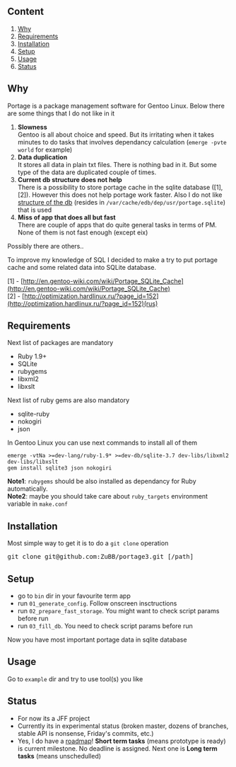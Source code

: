 Content
-------

1. <a href="#why">Why</a>
2. <a href="#requirements">Requirements</a>
3. <a href="#installation">Installation</a>
4. <a href="#setup">Setup</a>
5. <a href="#usage">Usage</a>
6. <a href="#status">Status</a>

Why
---

Portage is a package management software for Gentoo Linux. Below there are some things that I do not like in it

1. **Slowness** <br> Gentoo is all about choice and speed. But its irritating when it takes minutes to do tasks that involves dependancy calculation (`emerge -pvte world` for example)
1. **Data duplication** <br> It stores all data in plain txt files. There is nothing bad in it. But some type of the data are duplicated couple of times.
1. **Current db structure does not help** <br> There is a possibility to store portage cache in the sqlite database ([1], [2]). However this does not help portage work faster. Also I do not like [structure of the db](https://gist.github.com/4362786) (resides in `/var/cache/edb/dep/usr/portage.sqlite`) that is used
1. **Miss of app that does all but fast** <br> There are couple of apps that do quite general tasks in terms of PM. None of them is not fast enough (except eix)

Possibly there are others..

To improve my knowledge of SQL I decided to make a try to put portage cache and some related data into SQLite database.

[1] - [http://en.gentoo-wiki.com/wiki/Portage_SQLite_Cache](http://en.gentoo-wiki.com/wiki/Portage_SQLite_Cache)<br>
[2] - [http://optimization.hardlinux.ru/?page_id=152](http://optimization.hardlinux.ru/?page_id=152)(rus)

Requirements
-----

Next list of packages are mandatory
* Ruby 1.9+
* SQLite
* rubygems
* libxml2
* libxslt

Next list of ruby gems are also mandatory
* sqlite-ruby
* nokogiri
* json

In Gentoo Linux you can use next commands to install all of them

```
emerge -vtNa >=dev-lang/ruby-1.9* >=dev-db/sqlite-3.7 dev-libs/libxml2 dev-libs/libxslt
gem install sqlite3 json nokogiri
```

**Note1**: `rubygems` should be also installed as dependancy for Ruby automatically.<br>
**Note2**: maybe you should take care about `ruby_targets` environment variable in `make.conf`

Installation
-----------

Most simple way to get it is to do a `git clone` operation
<pre>
git clone git@github.com:ZuBB/portage3.git [/path]
</pre>

Setup
-------

* go to `bin` dir in your favourite term app
* run `01_generate_config`. Follow onscreen insctructions
* run `02_prepare_fast_storage`. You might want to check script params before run
* run `03_fill_db`. You need to check script params before run

Now you have most important portage data in sqlite database

Usage
-------

Go to `example` dir and try to use tool(s) you like

Status
-------

* For now its a JFF project
* Currently its in experimental status (broken master, dozens of branches, stable API is nonsense, Friday's commits, etc.)
* Yes, I do have a [roadmap](https://github.com/ZuBB/portage3/blob/master/issues.md)! **Short term tasks** (means prototype is ready) is current milestone. No deadline is assigned. Next one is **Long term tasks** (means unschedulled)

